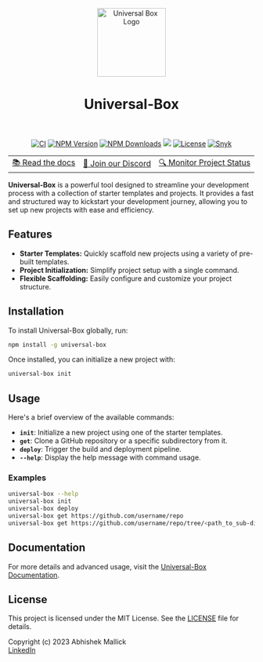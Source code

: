 <div align="center">
  <a href="https://www.npmjs.com/package/universal-box">
    <img src="https://github.com/user-attachments/assets/6a8119d2-e60a-470e-b426-a598df1aa862" width="140px" alt="Universal Box Logo">
  </a>
    <h1>Universal-Box</h1>
  <br>
  <br/>

</div>

<div align="center">
  <a href="https://img.shields.io/github/actions/workflow/status/Abhishek-Mallick/universal-box/.github%2Fworkflows%2Frelease.yml" target="_blank"><img src="https://img.shields.io/github/actions/workflow/status/Abhishek-Mallick/universal-box/.github%2Fworkflows%2Frelease.yml?branch=main&style=flat&colorA=000000&colorB=000000" alt="CI" /></a>
  <a href="https://www.npmjs.com/package/universal-box" target="_blank"><img src="https://img.shields.io/npm/v/universal-box?style=flat&colorA=000000&colorB=000000" alt="NPM Version" /></a>
    <a href="https://www.npmjs.com/package/universal-box" target="_blank"><img src="https://img.shields.io/npm/dt/universal-box?style=flat&colorA=000000&colorB=000000" alt="NPM Downloads" /></a>
  <a href="https://discord.gg/aWtZQTQPe4" target="_blank"><img src="https://img.shields.io/discord/1164935524990066740?style=flat&colorA=000000&colorB=000000&label=discord&logo=discord&logoColor=ffffff" /></a>
  <a href="https://opensource.org/licenses/Apache-2.0"><img alt="License" src="https://img.shields.io/github/license/Abhishek-Mallick/universal-box?color=black" /></a>
<a href="https://snyk.io/advisor/npm-package/universal-box" target="_blank">
  <img src="https://snyk.io/advisor/npm-package/universal-box/badge.svg" alt="Snyk" style="border: none;"/>
</a>
  
<table>
    <tbody>
      <tr>
        <td>
          <a href="https://universal-box.dev/">📚 Read the docs</a>
        </td>
        <td>
          <a href="https://discord.gg/NBR9JmWys4">💬 Join our Discord</a>
        </td>
        <td>
          <a href="https://universal-box.instatus.com" target="_blank">🔍 Monitor Project Status</a>
        </td>
      </tr>
    </tbody>
  </table>
</div>



**Universal-Box** is a powerful tool designed to streamline your development process with a collection of starter templates and projects. It provides a fast and structured way to kickstart your development journey, allowing you to set up new projects with ease and efficiency.

## Features

- **Starter Templates:** Quickly scaffold new projects using a variety of pre-built templates.
- **Project Initialization:** Simplify project setup with a single command.
- **Flexible Scaffolding:** Easily configure and customize your project structure.

## Installation

To install Universal-Box globally, run:

```bash
npm install -g universal-box
```

Once installed, you can initialize a new project with:
```bash
universal-box init
```

## Usage

Here's a brief overview of the available commands:

- **`init`**: Initialize a new project using one of the starter templates.
- **`get`**: Clone a GitHub repository or a specific subdirectory from it.
- **`deploy`**: Trigger the build and deployment pipeline.
- **`--help`**: Display the help message with command usage.

### Examples

```bash
universal-box --help
universal-box init
universal-box deploy
universal-box get https://github.com/username/repo
universal-box get https://github.com/username/repo/tree/<path_to_sub-directory>
```

## Documentation

For more details and advanced usage, visit the [Universal-Box Documentation](https://universal-box.dev/).

## License

This project is licensed under the MIT License. See the [LICENSE](LICENSE) file for details.

Copyright (c) 2023 Abhishek Mallick  
[LinkedIn](https://www.linkedin.com/in/abhishek-mallick09/)

